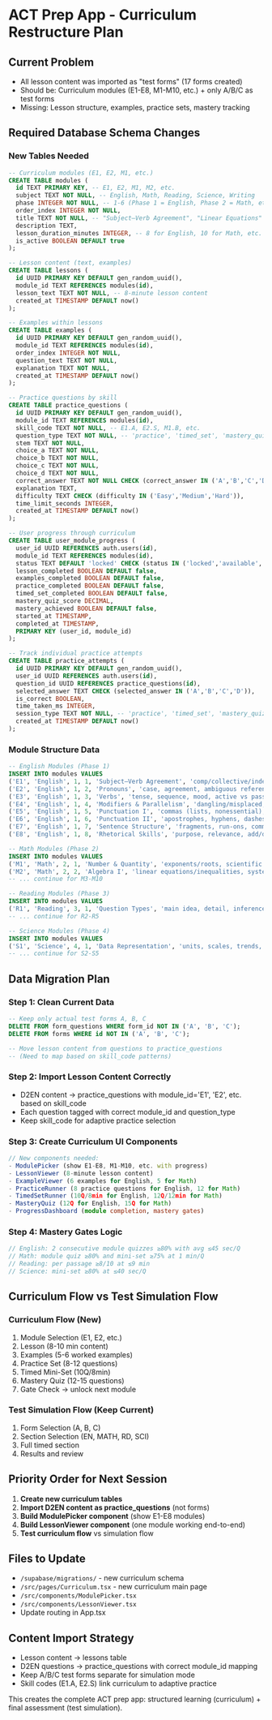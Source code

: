 # ACT Prep App - Curriculum Restructure Plan

## Current Problem
- All lesson content was imported as "test forms" (17 forms created)
- Should be: Curriculum modules (E1-E8, M1-M10, etc.) + only A/B/C as test forms
- Missing: Lesson structure, examples, practice sets, mastery tracking

## Required Database Schema Changes

### New Tables Needed
```sql
-- Curriculum modules (E1, E2, M1, etc.)
CREATE TABLE modules (
  id TEXT PRIMARY KEY, -- E1, E2, M1, M2, etc.
  subject TEXT NOT NULL, -- English, Math, Reading, Science, Writing
  phase INTEGER NOT NULL, -- 1-6 (Phase 1 = English, Phase 2 = Math, etc.)
  order_index INTEGER NOT NULL,
  title TEXT NOT NULL, -- "Subject–Verb Agreement", "Linear Equations"
  description TEXT,
  lesson_duration_minutes INTEGER, -- 8 for English, 10 for Math, etc.
  is_active BOOLEAN DEFAULT true
);

-- Lesson content (text, examples)
CREATE TABLE lessons (
  id UUID PRIMARY KEY DEFAULT gen_random_uuid(),
  module_id TEXT REFERENCES modules(id),
  lesson_text TEXT NOT NULL, -- 8-minute lesson content
  created_at TIMESTAMP DEFAULT now()
);

-- Examples within lessons
CREATE TABLE examples (
  id UUID PRIMARY KEY DEFAULT gen_random_uuid(),
  module_id TEXT REFERENCES modules(id),
  order_index INTEGER NOT NULL,
  question_text TEXT NOT NULL,
  explanation TEXT NOT NULL,
  created_at TIMESTAMP DEFAULT now()
);

-- Practice questions by skill
CREATE TABLE practice_questions (
  id UUID PRIMARY KEY DEFAULT gen_random_uuid(),
  module_id TEXT REFERENCES modules(id),
  skill_code TEXT NOT NULL, -- E1.A, E2.S, M1.B, etc.
  question_type TEXT NOT NULL, -- 'practice', 'timed_set', 'mastery_quiz'
  stem TEXT NOT NULL,
  choice_a TEXT NOT NULL,
  choice_b TEXT NOT NULL,
  choice_c TEXT NOT NULL,
  choice_d TEXT NOT NULL,
  correct_answer TEXT NOT NULL CHECK (correct_answer IN ('A','B','C','D')),
  explanation TEXT,
  difficulty TEXT CHECK (difficulty IN ('Easy','Medium','Hard')),
  time_limit_seconds INTEGER,
  created_at TIMESTAMP DEFAULT now()
);

-- User progress through curriculum
CREATE TABLE user_module_progress (
  user_id UUID REFERENCES auth.users(id),
  module_id TEXT REFERENCES modules(id),
  status TEXT DEFAULT 'locked' CHECK (status IN ('locked','available','in_progress','completed')),
  lesson_completed BOOLEAN DEFAULT false,
  examples_completed BOOLEAN DEFAULT false,
  practice_completed BOOLEAN DEFAULT false,
  timed_set_completed BOOLEAN DEFAULT false,
  mastery_quiz_score DECIMAL,
  mastery_achieved BOOLEAN DEFAULT false,
  started_at TIMESTAMP,
  completed_at TIMESTAMP,
  PRIMARY KEY (user_id, module_id)
);

-- Track individual practice attempts
CREATE TABLE practice_attempts (
  id UUID PRIMARY KEY DEFAULT gen_random_uuid(),
  user_id UUID REFERENCES auth.users(id),
  question_id UUID REFERENCES practice_questions(id),
  selected_answer TEXT CHECK (selected_answer IN ('A','B','C','D')),
  is_correct BOOLEAN,
  time_taken_ms INTEGER,
  session_type TEXT NOT NULL, -- 'practice', 'timed_set', 'mastery_quiz'
  created_at TIMESTAMP DEFAULT now()
);
```

### Module Structure Data
```sql
-- English Modules (Phase 1)
INSERT INTO modules VALUES
('E1', 'English', 1, 1, 'Subject–Verb Agreement', 'comp/collective/indefinites; either/neither; tricky prepositional phrases', 8),
('E2', 'English', 1, 2, 'Pronouns', 'case, agreement, ambiguous reference; who/whom; its/it''s', 8),
('E3', 'English', 1, 3, 'Verbs', 'tense, sequence, mood, active vs passive', 8),
('E4', 'English', 1, 4, 'Modifiers & Parallelism', 'dangling/misplaced; comparisons; idioms', 8),
('E5', 'English', 1, 5, 'Punctuation I', 'commas (lists, nonessential), semicolons, colons', 8),
('E6', 'English', 1, 6, 'Punctuation II', 'apostrophes, hyphens, dashes, quotation punctuation', 8),
('E7', 'English', 1, 7, 'Sentence Structure', 'fragments, run-ons, comma splices; coordination vs subordination', 8),
('E8', 'English', 1, 8, 'Rhetorical Skills', 'purpose, relevance, add/delete, transitions, concision, tone/style', 8);

-- Math Modules (Phase 2)
INSERT INTO modules VALUES
('M1', 'Math', 2, 1, 'Number & Quantity', 'exponents/roots, scientific notation, ratios/percent, absolute value, units', 10),
('M2', 'Math', 2, 2, 'Algebra I', 'linear equations/inequalities, systems (graph/sub/eliminate)', 10),
-- ... continue for M3-M10

-- Reading Modules (Phase 3)
INSERT INTO modules VALUES
('R1', 'Reading', 3, 1, 'Question Types', 'main idea, detail, inference, function, vocab-in-context, paired evidence', 6),
-- ... continue for R2-R5

-- Science Modules (Phase 4)
INSERT INTO modules VALUES
('S1', 'Science', 4, 1, 'Data Representation', 'units, scales, trends, interpolation/extrapolation, percent change', 6);
-- ... continue for S2-S5
```

## Data Migration Plan

### Step 1: Clean Current Data
```sql
-- Keep only actual test forms A, B, C
DELETE FROM form_questions WHERE form_id NOT IN ('A', 'B', 'C');
DELETE FROM forms WHERE id NOT IN ('A', 'B', 'C');

-- Move lesson content from questions to practice_questions
-- (Need to map based on skill_code patterns)
```

### Step 2: Import Lesson Content Correctly
- D2EN content → practice_questions with module_id='E1', 'E2', etc. based on skill_code
- Each question tagged with correct module_id and question_type
- Keep skill_code for adaptive practice selection

### Step 3: Create Curriculum UI Components
```typescript
// New components needed:
- ModulePicker (show E1-E8, M1-M10, etc. with progress)
- LessonViewer (8-minute lesson content)
- ExampleViewer (6 examples for English, 5 for Math)
- PracticeRunner (8 practice questions for English, 12 for Math)
- TimedSetRunner (10Q/8min for English, 12Q/12min for Math)
- MasteryQuiz (12Q for English, 15Q for Math)
- ProgressDashboard (module completion, mastery gates)
```

### Step 4: Mastery Gates Logic
```typescript
// English: 2 consecutive module quizzes ≥80% with avg ≤45 sec/Q
// Math: module quiz ≥80% and mini-set ≥75% at 1 min/Q
// Reading: per passage ≥8/10 at ≤9 min
// Science: mini-set ≥80% at ≤40 sec/Q
```

## Curriculum Flow vs Test Simulation Flow

### Curriculum Flow (New)
1. Module Selection (E1, E2, etc.)
2. Lesson (8-10 min content)
3. Examples (5-6 worked examples)
4. Practice Set (8-12 questions)
5. Timed Mini-Set (10Q/8min)
6. Mastery Quiz (12-15 questions)
7. Gate Check → unlock next module

### Test Simulation Flow (Keep Current)
1. Form Selection (A, B, C)
2. Section Selection (EN, MATH, RD, SCI)
3. Full timed section
4. Results and review

## Priority Order for Next Session

1. **Create new curriculum tables**
2. **Import D2EN content as practice_questions** (not forms)
3. **Build ModulePicker component** (show E1-E8 modules)
4. **Build LessonViewer component** (one module working end-to-end)
5. **Test curriculum flow** vs simulation flow

## Files to Update
- `/supabase/migrations/` - new curriculum schema
- `/src/pages/Curriculum.tsx` - new curriculum main page
- `/src/components/ModulePicker.tsx`
- `/src/components/LessonViewer.tsx`
- Update routing in App.tsx

## Content Import Strategy
- Lesson content → lessons table
- D2EN questions → practice_questions with correct module_id mapping
- Keep A/B/C test forms separate for simulation mode
- Skill codes (E1.A, E2.S) link curriculum to adaptive practice

This creates the complete ACT prep app: structured learning (curriculum) + final assessment (test simulation).